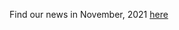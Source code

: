 Find our news in November, 2021 [here](https://drive.google.com/file/d/1pRwUzDbKOKzcYbvRechEslJy_ctod04B/view?usp=drive_link)
